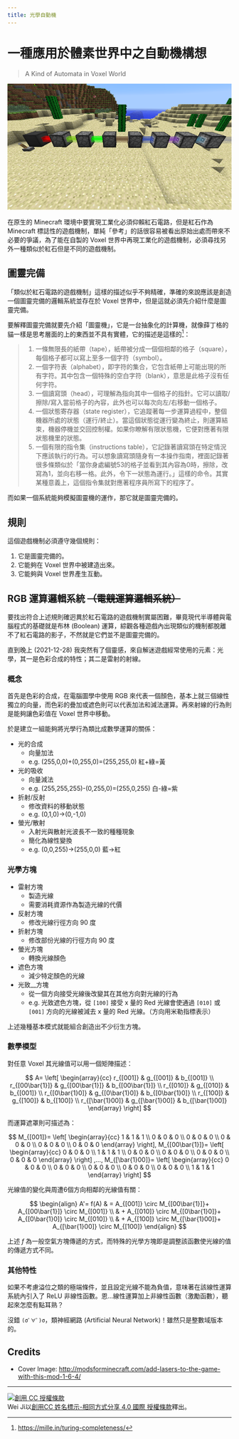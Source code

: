 ```yaml
---
title: 光學自動機
---
```


# 一種應用於體素世界中之自動機構想

> A Kind of Automata in Voxel World

![](./img/title.png)

在原生的 Minecraft 環境中要實現工業化必須仰賴紅石電路，但是紅石作為 Minecraft 標誌性的遊戲機制，單純「參考」的話很容易被看出原始出處而帶來不必要的爭議，為了能在自製的 Voxel 世界中再現工業化的遊戲機制，必須尋找另外一種類似於紅石但是不同的遊戲機制。

## 圖靈完備

「類似於紅石電路的遊戲機制」這樣的描述似乎不夠精確，準確的來說應該是創造一個圖靈完備的邏輯系統並存在於 Voxel 世界中，但是這就必須先介紹什麼是圖靈完備。

要解釋圖靈完備就要先介紹「圖靈機」，它是一台抽象化的計算機，就像薛丁格的貓一樣是思考層面的上的東西並不具有實體，它的描述是這樣的[^turing-machine]：

> 1. 一條無限長的紙帶（tape），紙帶被分成一個個相鄰的格子（square），每個格子都可以寫上至多一個字符（symbol）。
> 2. 一個字符表（alphabet），即字符的集合，它包含紙帶上可能出現的所有字符。其中包含一個特殊的空白字符（blank），意思是此格子沒有任何字符。
> 3. 一個讀寫頭（head），可理解為指向其中一個格子的指針。它可以讀取/擦除/寫入當前格子的內容，此外也可以每次向左/右移動一個格子。
> 4. 一個狀態寄存器（state register），它追蹤著每一步運算過程中，整個機器所處的狀態（運行/終止）。當這個狀態從運行變為終止，則運算結束，機器停機並交回控制權。如果你瞭解有限狀態機，它便對應著有限狀態機里的狀態。
> 5. 一個有限的指令集（instructions table），它記錄著讀寫頭在特定情況下應該執行的行為。可以想象讀寫頭隨身有一本操作指南，裡面記錄著很多條類似於「當你身處編號53的格子並看到其內容為0時，擦除，改寫為1，並向右移一格。此外，令下一狀態為運行。」這樣的命令。其實某種意義上，這個指令集就對應著程序員所寫下的程序了。

而如果一個系統能夠模擬圖靈機的運作，那它就是圖靈完備的。

[^turing-machine]: https://mille.in/turing-completeness/

## 規則

這個遊戲機制必須遵守幾個規則：

1. 它是圖靈完備的。
2. 它能夠在 Voxel 世界中被建造出來。
3. 它能夠與 Voxel 世界產生互動。

## RGB 運算邏輯系統 ~~（電競運算邏輯系統）~~

要找出符合上述規則確迥異於紅石電路的遊戲機制實屬困難，畢竟現代半導體與電腦程式的基礎就是布林 (Boolean) 運算，綜觀各種遊戲內出現類似的機制都脫離不了紅石電路的影子，不然就是它們並不是圖靈完備的。

直到晚上 (2021-12-28) 我突然有了個靈感，來自解迷遊戲經常使用的元素：光學，其一是色彩合成的特性；其二是雷射的射線。

### 概念

首先是色彩的合成，在電腦圖學中使用 RGB 來代表一個顏色，基本上就三個線性獨立的向量，而色彩的疊加或遮色則可以代表加法和減法運算。再來射線的行為則是能夠讓色彩值在 Voxel 世界中移動。

於是建立一組能夠將光學行為類比成數學運算的關係：

- 光的合成
  - 向量加法
  - e.g. (255,0,0)+(0,255,0)=(255,255,0) 紅+綠=黃
- 光的吸收
  - 向量減法
  - e.g. (255,255,255)-(0,255,0)=(255,0,255) 白-綠=紫
- 折射/反射
  - 修改資料的移動狀態
  - e.g. (0,1,0)->(0,-1,0)
- 螢光/散射
  - 入射光與散射光波長不一致的種種現象
  - 簡化為線性變換
  - e.g. (0,0,255)->(255,0,0) 藍->紅

### 光學方塊

- 雷射方塊
  - 製造光線
  - 需要消耗資源作為製造光線的代價
- 反射方塊
  - 修改光線行徑方向 90 度
- 折射方塊
  - 修改部份光線的行徑方向 90 度
- 螢光方塊
  - 轉換光線顏色
- 遮色方塊
  - 減少特定顏色的光線
- 光致__方塊
  - 從一個方向接受光線後改變其在其他方向對光線的行為
  - e.g. 光致遮色方塊，從 `[100]` 接受 x 量的 Red 光線會使通過 `[010]` 或 `[001]` 方向的光線被減去 x 量的 Red 光線。（方向用米勒指標表示）

上述幾種基本模式就能組合創造出不少衍生方塊。

### 數學模型

對任意 Voxel 其光線值可以用一個矩陣描述：

$$
A=
\left[
\begin{array}{cc}
  r_{[001]} & g_{[001]} & b_{[001]} \\
  r_{[00\bar{1}]} & g_{[00\bar{1}]} & b_{[00\bar{1}]} \\
  r_{[010]} & g_{[010]} & b_{[001]} \\
  r_{[0\bar{1}0]} & g_{[0\bar{1}0]} & b_{[0\bar{1}0]} \\
  r_{[100]} & g_{[100]} & b_{[100]} \\
  r_{[\bar{1}00]} & g_{[\bar{1}00]} & b_{[\bar{1}00]} 
\end{array}
\right] 
$$

而運算遮罩則可描述為：

$$
M_{[001]}=
\left[
\begin{array}{cc}
 1 & 1 & 1 \\
 0 & 0 & 0 \\
 0 & 0 & 0 \\
 0 & 0 & 0 \\
 0 & 0 & 0 \\
 0 & 0 & 0 
\end{array}
\right],
M_{[00\bar{1}]}=
\left[
\begin{array}{cc}
 0 & 0 & 0 \\
 1 & 1 & 1 \\
 0 & 0 & 0 \\
 0 & 0 & 0 \\
 0 & 0 & 0 \\
 0 & 0 & 0 
\end{array}
\right] ,...,
M_{[\bar{1}00]}=
\left[
\begin{array}{cc}
 0 & 0 & 0 \\
 0 & 0 & 0 \\
 0 & 0 & 0 \\
 0 & 0 & 0 \\
 0 & 0 & 0 \\
 1 & 1 & 1
\end{array}
\right]
$$

光線值的變化與周遭6個方向相鄰的光線值有關：

$$
\begin{align}
A'= f(A) & = A_{[001]} \circ M_{[00\bar{1}]}+
    A_{[00\bar{1}]} \circ M_{[001]}  \\
& + A_{[010]} \circ M_{[0\bar{1}0]}+
    A_{[0\bar{1}0]} \circ M_{[010]}  \\
& + A_{[100]} \circ M_{[\bar{1}00]}+
   A_{[\bar{1}00]} \circ M_{[100]}
\end{align}
$$

上述 $f$ 為一般空氣方塊傳遞的方式，而特殊的光學方塊即是調整該函數使光線的值的傳遞方式不同。

### 其他特性

如果不考慮溢位之類的極端條件，並且設定光線不能為負值，意味著在該線性運算系統內引入了 ReLU 非線性函數。恩...線性運算加上非線性函數（激勵函數），聽起來怎麼有點耳熟？

沒錯 `(σﾟ∀ﾟ)σ`，類神經網路 (Artificial Neural Network)！雖然只是整數域版本的。

## Credits

- Cover Image: http://modsforminecraft.com/add-lasers-to-the-game-with-this-mod-1-6-4/

---

[![創用 CC 授權條款](https://i.creativecommons.org/l/by-sa/4.0/88x31.png)](http://creativecommons.org/licenses/by-sa/4.0/)  
Wei Ji以[創用CC 姓名標示-相同方式分享 4.0 國際 授權條款](http://creativecommons.org/licenses/by-sa/4.0/)釋出。